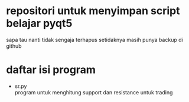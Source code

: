 # repositori untuk menyimpan script belajar pyqt5
sapa tau nanti tidak sengaja terhapus setidaknya masih punya backup di github

# daftar isi program
+ sr.py   
  program untuk menghitung support dan resistance untuk trading